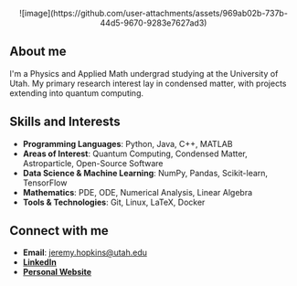 <p align="center">
![image](https://github.com/user-attachments/assets/969ab02b-737b-44d5-9670-9283e7627ad3)
</p>  

## About me
I'm a Physics and Applied Math undergrad studying at the University of Utah. My primary research interest lay in condensed matter, with projects extending into quantum computing. 

## Skills and Interests

- **Programming Languages**: Python, Java, C++, MATLAB
- **Areas of Interest**: Quantum Computing, Condensed Matter, Astroparticle, Open-Source Software
- **Data Science & Machine Learning**: NumPy, Pandas, Scikit-learn, TensorFlow
- **Mathematics**: PDE, ODE, Numerical Analysis, Linear Algebra
- **Tools & Technologies**: Git, Linux, LaTeX, Docker

## Connect with me

- **Email**: jeremy.hopkins@utah.edu
- [**LinkedIn**](https://www.linkedin.com/in/jeremy-hopkins01/)
- [**Personal Website**](https://jeremy-c-hopkins.github.io/)


<!--
**CanadianSunFish/CanadianSunFish** is a ✨ _special_ ✨ repository because its `README.md` (this file) appears on your GitHub profile.

Here are some ideas to get you started:

- 🔭 I’m currently working on ...
- 🌱 I’m currently learning ...
- 👯 I’m looking to collaborate on ...
- 🤔 I’m looking for help with ...
- 💬 Ask me about ...
- 📫 How to reach me: ...
- 😄 Pronouns: ...
- ⚡ Fun fact: ...
-->
